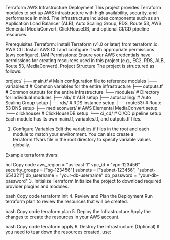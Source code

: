 Terraform AWS Infrastructure Deployment
This project provides Terraform modules to set up AWS infrastructure with high availability, security, and performance in mind. The infrastructure includes components such as an Application Load Balancer (ALB), Auto Scaling Group, RDS, Route 53, AWS Elemental MediaConvert, ClickHouseDB, and optional CI/CD pipeline resources.

Prerequisites
Terraform: Install Terraform (v1.0 or later) from terraform.io.
AWS CLI: Install AWS CLI and configure it with appropriate permissions (aws configure).
IAM Permissions: Ensure your AWS credentials have permissions for creating resources used in this project (e.g., EC2, RDS, ALB, Route 53, MediaConvert).
Project Structure
The project is structured as follows:


project/
├── main.tf               # Main configuration file to reference modules
├── variables.tf          # Common variables for the entire infrastructure
├── outputs.tf            # Common outputs for the entire infrastructure
└── modules/              # Directory for individual modules
    ├── alb/              # ALB setup
    ├── autoscaling/      # Auto Scaling Group setup
    ├── rds/              # RDS instance setup
    ├── route53/          # Route 53 DNS setup
    ├── mediaconvert/     # AWS Elemental MediaConvert setup
    ├── clickhouse/       # ClickHouseDB setup
    └── ci_cd/            # CI/CD pipeline setup
Each module has its own main.tf, variables.tf, and outputs.tf files.


1. Configure Variables
Edit the variables.tf files in the root and each module to match your environment. You can also create a terraform.tfvars file in the root directory to specify variable values globally.

Example terraform.tfvars:

hcl
Copy code
aws_region       = "us-east-1"
vpc_id           = "vpc-123456"
security_groups  = ["sg-123456"]
subnets          = ["subnet-123456", "subnet-654321"]
db_username      = "your-db-username"
db_password      = "your-db-password"
3. Initialize Terraform
Initialize the project to download required provider plugins and modules.

bash
Copy code
terraform init
4. Review and Plan the Deployment
Run terraform plan to review the resources that will be created.

bash
Copy code
terraform plan
5. Deploy the Infrastructure
Apply the changes to create the resources in your AWS account.

bash
Copy code
terraform apply
6. Destroy the Infrastructure (Optional)
If you need to tear down the resources created, use:





